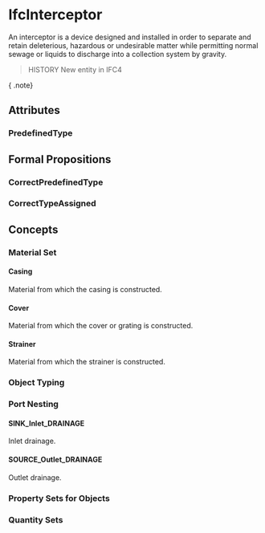 # IfcInterceptor

An interceptor is a device designed and installed in order to separate and retain deleterious, hazardous or undesirable matter while permitting normal sewage or liquids to discharge into a collection system by gravity.
<!-- end of short definition -->


> HISTORY New entity in IFC4

{ .note}
>

## Attributes

### PredefinedType


## Formal Propositions

### CorrectPredefinedType


### CorrectTypeAssigned

## Concepts

### Material Set



#### Casing

Material from which the casing is constructed.

#### Cover

Material from which the cover or grating is constructed.

#### Strainer

Material from which the strainer is constructed.

### Object Typing



### Port Nesting



#### SINK_Inlet_DRAINAGE

Inlet drainage.

#### SOURCE_Outlet_DRAINAGE

Outlet drainage.

### Property Sets for Objects



### Quantity Sets



